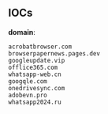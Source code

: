 
## IOCs

__domain__:

```text
acrobatbrowser.com
browserpapernews.pages.dev
googleupdate.vip
offlice365.com
whatsapp-web.cn
googqle.com
onedrivesync.com
adobevn.pro
whatsapp2024.ru
```